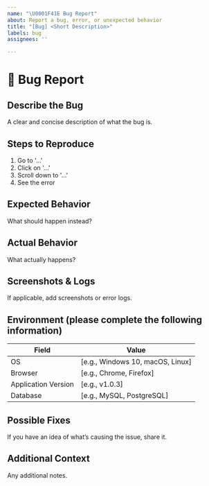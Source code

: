 ```yaml
---
name: "\U0001F41E Bug Report"
about: Report a bug, error, or unexpected behavior
title: "[Bug] <Short Description>"
labels: bug
assignees: ''

---
```


# 🐞 Bug Report

## **Describe the Bug**
A clear and concise description of what the bug is.

## **Steps to Reproduce**
1. Go to '...'
2. Click on '...'
3. Scroll down to '...'
4. See the error

## **Expected Behavior**
What should happen instead?

## **Actual Behavior**
What actually happens?

## **Screenshots & Logs**
If applicable, add screenshots or error logs.

## **Environment (please complete the following information)**
| Field | Value |
|-------|-------|
| OS | [e.g., Windows 10, macOS, Linux] |
| Browser | [e.g., Chrome, Firefox] |
| Application Version | [e.g., v1.0.3] |
| Database | [e.g., MySQL, PostgreSQL] |

## **Possible Fixes**
If you have an idea of what’s causing the issue, share it.

## **Additional Context**
Any additional notes.
